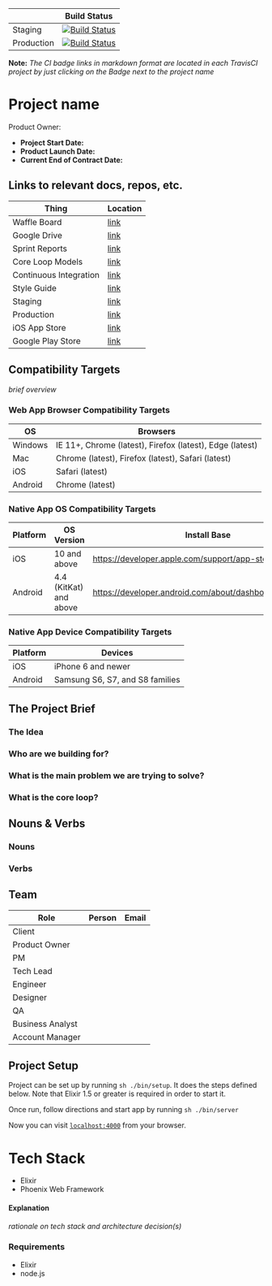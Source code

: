 |            | Build Status                                                                                                                                      |
| ---------- | ------------------------------------------------------------------------------------------------------------------------------------------------- |
| Staging    | [![Build Status](https://travis-ci.com/revelrylabs/uniti.svg?token=JiDUwgto8S7TTehG43yL&branch=develop)](https://travis-ci.com/revelrylabs/uniti) |
| Production | [![Build Status](https://travis-ci.com/revelrylabs/uniti.svg?token=JiDUwgto8S7TTehG43yL&branch=develop)](https://travis-ci.com/revelrylabs/uniti) |

**Note:** _The CI badge links in markdown format are located in each TravisCI project by just clicking on the Badge next to the project name_

# Project name

Product Owner:

- **Project Start Date:**
- **Product Launch Date:**
- **Current End of Contract Date:**

## Links to relevant docs, repos, etc.

| Thing                  | Location |
| ---------------------- | -------- |
| Waffle Board           | [link]() |
| Google Drive           | [link]() |
| Sprint Reports         | [link]() |
| Core Loop Models       | [link]() |
| Continuous Integration | [link]() |
| Style Guide            | [link]() |
| Staging                | [link]() |
| Production             | [link]() |
| iOS App Store          | [link]() |
| Google Play Store      | [link]() |

## Compatibility Targets

_brief overview_

### Web App Browser Compatibility Targets

| OS      | Browsers                                                 |
| ------- | -------------------------------------------------------- |
| Windows | IE 11+, Chrome (latest), Firefox (latest), Edge (latest) |
| Mac     | Chrome (latest), Firefox (latest), Safari (latest)       |
| iOS     | Safari (latest)                                          |
| Android | Chrome (latest)                                          |

### Native App OS Compatibility Targets

| Platform | OS Version             | Install Base                                              |
| -------- | ---------------------- | --------------------------------------------------------- |
| iOS      | 10 and above           | https://developer.apple.com/support/app-store/            |
| Android  | 4.4 (KitKat) and above | https://developer.android.com/about/dashboards/index.html |

### Native App Device Compatibility Targets

| Platform | Devices                         |
| -------- | ------------------------------- |
| iOS      | iPhone 6 and newer              |
| Android  | Samsung S6, S7, and S8 families |

## The Project Brief

### The Idea

### Who are we building for?

### What is the main problem we are trying to solve?

### What is the core loop?

## Nouns & Verbs

### Nouns

### Verbs

## Team

| Role             | Person | Email |
| ---------------- | ------ | ----- |
| Client           |        |
| Product Owner    |        |
| PM               |        |
| Tech Lead        |        |
| Engineer         |        |
| Designer         |        |
| QA               |        |
| Business Analyst |        |
| Account Manager  |        |

## Project Setup

Project can be set up by running `sh ./bin/setup`. It does the steps defined below.
Note that Elixir 1.5 or greater is required in order to start it.

Once run, follow directions and start app by running `sh ./bin/server`

Now you can visit [`localhost:4000`](http://localhost:4000) from your browser.

# Tech Stack

- Elixir
- Phoenix Web Framework

#### Explanation

_rationale on tech stack and architecture decision(s)_

### Requirements

- Elixir
- node.js
